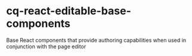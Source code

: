 # cq-react-editable-base-components
Base React components that provide authoring capabilities when used in conjunction with the page editor
